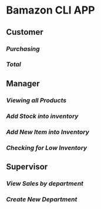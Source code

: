 # Bamazon CLI APP

## **Customer**

### _Purchasing_

### _Total_


## **Manager**

### _Viewing all Products_

### _Add Stock into inventory_

### _Add New Item into Inventory_

### _Checking for Low Inventory_


## **Supervisor**

### _View Sales by department_

### _Create New Department_
